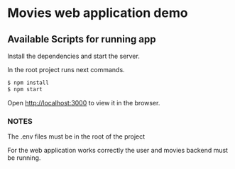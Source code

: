 # Movies web application demo

## Available Scripts for running app

Install the dependencies and start the server.

In the root project runs next commands.

```sh
$ npm install
$ npm start
```

Open [http://localhost:3000](http://localhost:3000) to view it in the browser.

### NOTES

The .env files must be in the root of the project

For the web application works correctly the user and movies backend must be running.